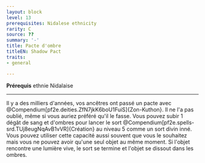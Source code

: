 ```yaml
---
layout: block
level: 13
prerequisites: Nidalese ethnicity
rarity: C
source: ??
summary: '-'
title: Pacte d'ombre
titleEN: Shadow Pact
traits:
- general

---
```


<p><span id="ctl00_MainContent_DetailedOutput"><strong>Prérequis</strong> ethnie Nidalaise<br></span></p>
<hr>
<p>Il y a des milliers d'années, vos ancêtres ont passé un pacte avec @Compendium[pf2e.deities.ZfN7jkK6boU1FuiS]{Zon-Kuthon}. Il ne l'a pas oublié, même si vous auriez préféré qu'il le fasse. Vous pouvez subir 1 dégât de sang et d'ombres pour lancer le sort @Compendium[pf2e.spells-srd.TUj8eugNqAvB1vVR]{Création} au niveau 5 comme un sort divin inné. Vous pouvez utiliser cette capacité aussi souvent que vous le souhaitez mais vous ne pouvez avoir qu'une seul objet au même moment. Si l'objet rencontre une lumière vive, le sort se termine et l'objet se dissout dans les ombres.&nbsp;</p>
